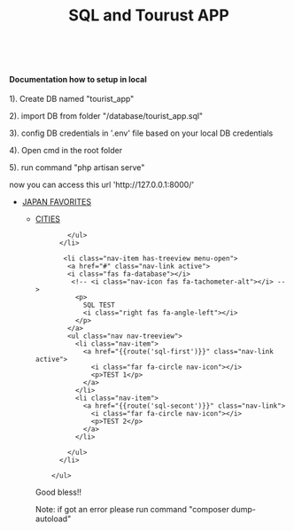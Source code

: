 <h1 align="center">SQL and Tourust APP</h1>
<br>
<br>
<br>
<h4>Documentation how to setup in local</h4>

<p>1). Create DB  named "tourist_app"</p>
<p>2). import DB from folder "/database/tourist_app.sql"</p>
<p>3). config DB credentials in '.env' file based on your local DB credentials</p>
<p>4). Open cmd in the root folder</p>
<p>5). run command "php artisan serve"</p>
<p>now you can access this url 'http://127.0.0.1:8000/'</p>
<ul class="nav nav-pills nav-sidebar flex-column" data-widget="treeview" role="menu" data-accordion="false" >
          <!-- Add icons to the links using the .nav-icon class
               with font-awesome or any other icon font library -->
          <li class="nav-item has-treeview menu-open">
            <a href="#" class="nav-link active">
              <i class="fas fa-map-marker-alt"></i>
              <p>
                JAPAN FAVORITES
                <i class="right fas fa-angle-left"></i>
              </p>
            </a>
            <ul class="nav nav-treeview">
              <li class="nav-item">
                <a href="{{route('main')}}" class="nav-link active">
                  <i class="far fa-circle nav-icon"></i>
                  <p>CITIES </p>
                </a>
              </li>
              
            </ul>
          </li>
		  
		   <li class="nav-item has-treeview menu-open">
            <a href="#" class="nav-link active">
			<i class="fas fa-database"></i>
             <!-- <i class="nav-icon fas fa-tachometer-alt"></i> -->
              <p>
                SQL TEST 
                <i class="right fas fa-angle-left"></i>
              </p>
            </a>
            <ul class="nav nav-treeview">
              <li class="nav-item">
                <a href="{{route('sql-first')}}" class="nav-link active">
                  <i class="far fa-circle nav-icon"></i>
                  <p>TEST 1</p>
                </a>
              </li>
              <li class="nav-item">
                <a href="{{route('sql-secont')}}" class="nav-link">
                  <i class="far fa-circle nav-icon"></i>
                  <p>TEST 2</p>
                </a>
              </li>
              
            </ul>
          </li>
          
        </ul>
<p>Good bless!!</p>
 <p>Note: if got an error please run command "composer dump-autoload" </p>



